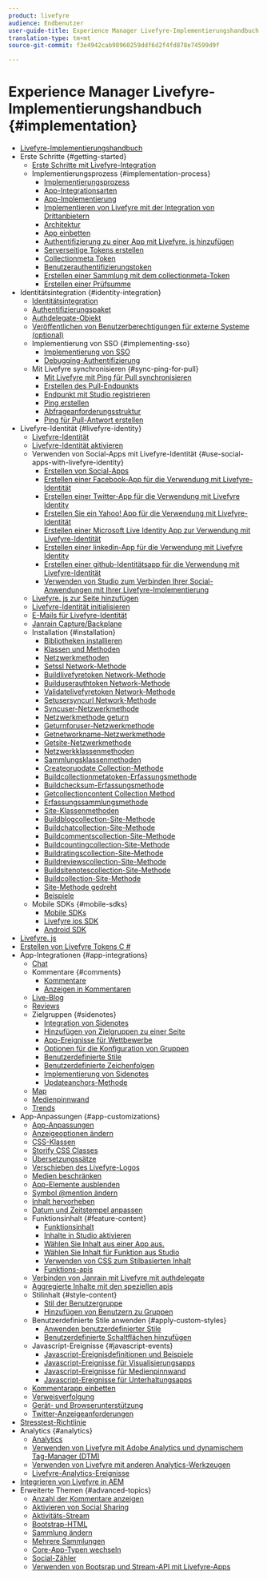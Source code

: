 ```yaml
---
product: livefyre
audience: Endbenutzer
user-guide-title: Experience Manager Livefyre-Implementierungshandbuch
translation-type: tm+mt
source-git-commit: f3e4942cab98960259ddf6d2f4fd878e74599d9f

---
```



# Experience Manager Livefyre-Implementierungshandbuch {#implementation}

+ [Livefyre-Implementierungshandbuch](home.md)
+ Erste Schritte {#getting-started}
   + [Erste Schritte mit Livefyre-Integration](c-getting-started/c-getting-started.md)
   + Implementierungsprozess {#implementation-process}
      + [Implementierungsprozess](c-getting-started/c-implementation-process/c-implementation-process.md)
      + [App-Integrationsarten](c-getting-started/c-implementation-process/c-app-integration-types.md)
      + [App-Implementierung](c-getting-started/designer-app-implementation.md)
      + [Implementieren von Livefyre mit der Integration von Drittanbietern](c-app-integrations/implement-livefyre-3rd-party.md)
      + [Architektur](c-getting-started/c-implementation-process/c-architecture.md)
      + [App einbetten](c-getting-started/c-implementation-process/c-using-livefyre.js-to-create-customize-and-use-apps-on-your-site.md)
      + [Authentifizierung zu einer App mit Livefyre. js hinzufügen](c-getting-started/c-implementation-process/c-add-authetication-to-an-app-using-livefyre.js.md)
      + [Serverseitige Tokens erstellen](c-getting-started/c-implementation-process/c-build-server-side-tokens.md)
      + [Collectionmeta Token](c-getting-started/c-implementation-process/c-collectionmeta-tokent.md)
      + [Benutzerauthentifizierungstoken](c-getting-started/c-implementation-process/c-user-auth-token.md)
      + [Erstellen einer Sammlung mit dem collectionmeta-Token](t-create-a-collectionmeta-token.md)
      + [Erstellen einer Prüfsumme](c-creating-a-checksum.md)
+ Identitätsintegration {#identity-integration}
   + [Identitätsintegration](t-about-identity-integration/t-about-identity-integration.md)
   + [Authentifizierungspaket](t-about-identity-integration/c-authorization-package.md)
   + [Authdelegate-Objekt](t-about-identity-integration/c-building-an-auth-delegate.md)
   + [Veröffentlichen von Benutzerberechtigungen für externe Systeme (optional)](t-about-identity-integration/c-posting-user-permissions-to-external-systems.md)
   + Implementierung von SSO {#implementing-sso}
      + [Implementierung von SSO](t-about-identity-integration/c-implementing-sso/c-implementing-sso.md)
      + [Debugging-Authentifizierung](t-about-identity-integration/c-implementing-sso/c-debugging-auth.md)
   + Mit Livefyre synchronisieren {#sync-ping-for-pull}
      + [Mit Livefyre mit Ping für Pull synchronisieren](t-about-identity-integration/t-sync-with-livefyre-using-ping-for-pull/t-sync-with-livefyre-using-ping-for-pull.md)
      + [Erstellen des Pull-Endpunkts](t-about-identity-integration/t-sync-with-livefyre-using-ping-for-pull/t-build-the-pull-endpoint.md)
      + [Endpunkt mit Studio registrieren](t-about-identity-integration/t-sync-with-livefyre-using-ping-for-pull/c-register-the-endpoint-with-studio.md)
      + [Ping erstellen](t-about-identity-integration/t-sync-with-livefyre-using-ping-for-pull/t-build-the-ping.md)
      + [Abfrageanforderungsstruktur](t-about-identity-integration/t-sync-with-livefyre-using-ping-for-pull/t-pull-request-structure.md)
      + [Ping für Pull-Antwort erstellen](t-about-identity-integration/t-sync-with-livefyre-using-ping-for-pull/c-build-the-ping-for-pull-response.md)
+ Livefyre-Identität {#livefyre-identity}
   + [Livefyre-Identität](c-livefyre-identity-comp/c-livefyre-identity-comp.md)
   + [Livefyre-Identität aktivieren](c-livefyre-identity-comp/t-enable-livefyre-identity.md)
   + Verwenden von Social-Apps mit Livefyre-Identität {#use-social-apps-with-livefyre-identity}
      + [Erstellen von Social-Apps](c-livefyre-identity-comp/t-create-your-social-apps.md)
      + [Erstellen einer Facebook-App für die Verwendung mit Livefyre-Identität](c-livefyre-identity-comp/t-create-a-facebook-app-for-use-with-livefyre-identity.md)
      + [Erstellen einer Twitter-App für die Verwendung mit Livefyre Identity](c-livefyre-identity-comp/t-create-a-twitter-app-for-use-with-livefyre-identity.md)
      + [Erstellen Sie ein Yahoo! App für die Verwendung mit Livefyre-Identität](c-livefyre-identity-comp/t-create-a-yahoo-app-for-use-with-livefyre-identity.md)
      + [Erstellen einer Microsoft Live Identity App zur Verwendung mit Livefyre-Identität](c-livefyre-identity-comp/t-create-a-microsoft-live-id-app-for-use-with-livefyre-identity.md)
      + [Erstellen einer linkedin-App für die Verwendung mit Livefyre Identity](c-livefyre-identity-comp/t-create-a-linkedin-app-for-use-with-livefyre-identity.md)
      + [Erstellen einer github-Identitätsapp für die Verwendung mit Livefyre-Identität](c-livefyre-identity-comp/c-create-a-github-identity.md)
      + [Verwenden von Studio zum Verbinden Ihrer Social-Anwendungen mit Ihrer Livefyre-Implementierung](c-livefyre-identity-comp/t-using-studio-to-connect-your-social-apps-to-your-livefyre-implementation.md)
   + [Livefyre. js zur Seite hinzufügen](c-livefyre-identity-comp/t-add-livefyre.js-to-the-page.md)
   + [Livefyre-Identität initialisieren](c-livefyre-identity-comp/t-initialize-livefyre-identity.md)
   + [E-Mails für Livefyre-Identität](c-livefyre-identity-comp/c-emails-for-livefyre-identity.md)
   + [Janrain Capture/Backplane](c-livefyre-identity-comp/c-janrain-capture-backplane-comp.md)
   + Installation {#installation}
      + [Bibliotheken installieren](c-installing-libraries/c-installing-libraries.md)
      + [Klassen und Methoden](c-installing-libraries/c-methods-livefyre.md)
      + [Netzwerkmethoden](c-installing-libraries/c-network-methods.md)
      + [Setssl Network-Methode](c-installing-libraries/r-setssl-method.md)
      + [Buildlivefyretoken Network-Methode](c-installing-libraries/r-buildlivefyretoken-method.md)
      + [Builduserauthtoken Network-Methode](c-installing-libraries/r-builduserauthtoken-method.md)
      + [Validatelivefyretoken Network-Methode](c-installing-libraries/c-validatelivefyretoken-network-method.md)
      + [Setusersyncurl Network-Methode](c-installing-libraries/r-setusersyncurl-method.md)
      + [Syncuser-Netzwerkmethode](c-installing-libraries/r-syncuser-method.md)
      + [Netzwerkmethode geturn](c-installing-libraries/r-geturn-method.md)
      + [Geturnforuser-Netzwerkmethode](c-installing-libraries/r-geturnforuser-method.md)
      + [Getnetworkname-Netzwerkmethode](c-installing-libraries/r-getnetworkname-method.md)
      + [Getsite-Netzwerkmethode](c-installing-libraries/r-getsite-method.md)
      + [Netzwerkklassenmethoden](c-installing-libraries/c-network-class-methods.md)
      + [Sammlungsklassenmethoden](c-installing-libraries/c-collection-methods.md)
      + [Createorupdate Collection-Methode](c-installing-libraries/r-createorupdate-collection-method.md)
      + [Buildcollectionmetatoken-Erfassungsmethode](c-installing-libraries/r-buildcollectionmetatoken-collection-method.md)
      + [Buildchecksum-Erfassungsmethode](c-installing-libraries/r-buildchecksum-collection-method.md)
      + [Getcollectioncontent Collection Method](c-installing-libraries/t-getcollectioncontent-collection-method.md)
      + [Erfassungssammlungsmethode](c-installing-libraries/r-geturn-collection-method.md)
      + [Site-Klassenmethoden](c-installing-libraries/c-site-methods.md)
      + [Buildblogcollection-Site-Methode](c-installing-libraries/r-buildblogcollection-site-method.md)
      + [Buildchatcollection-Site-Methode](c-installing-libraries/r-buildchatcollection-site-method.md)
      + [Buildcommentscollection-Site-Methode](c-installing-libraries/r-buildcommentscollection-site-method.md)
      + [Buildcountingcollection-Site-Methode](c-installing-libraries/r-buildcountingcollection-site-method.md)
      + [Buildratingscollection-Site-Methode](c-installing-libraries/r-buildratingscollection-site-method.md)
      + [Buildreviewscollection-Site-Methode](c-installing-libraries/r-buildreviewscollection-site-method.md)
      + [Buildsitenotescollection-Site-Methode](c-installing-libraries/r-buildsitenotescollection-site-method.md)
      + [Buildcollection-Site-Methode](c-installing-libraries/r-buildcollection-site-method.md)
      + [Site-Methode gedreht](c-installing-libraries/r-geturn-site-method.md)
      + [Beispiele](c-installing-libraries/c-libraries-examples.md)
   + Mobile SDKs {#mobile-sdks}
      + [Mobile SDKs ](c-mobile-sdks/c-mobile-sdks.md)
      + [Livefyre ios SDK](c-mobile-sdks/c-livefyre-ios-sdk.md)
      + [Android SDK](c-mobile-sdks/c-android-sdk.md)
+ [Livefyre. js](c-livefyre.js.md)
+ [Erstellen von Livefyre Tokens C #](c-creating-livefyre-tokens-c-.md)
+ App-Integrationen {#app-integrations}
   + [Chat](c-app-integrations/c-app-integratios-chat.md)
   + Kommentare {#comments}
      + [Kommentare](c-app-integrations/c-comments-integration/c-comments-integration.md)
      + [Anzeigen in Kommentaren](c-app-integrations/c-comments-integration/c-ads-in-comments-integration.md)
   + [Live-Blog](c-app-integrations/c-live-blog-integration.md)
   + [Reviews](c-app-integrations/c-reviews-integration.md)
   + Zielgruppen {#sidenotes}
      + [Integration von Sidenotes](c-app-integrations/c-sidenotes-integration/r-sidenotes-integration.md)
      + [Hinzufügen von Zielgruppen zu einer Seite](c-app-integrations/c-sidenotes-integration/r-adding-sidenotes-to-a-page.md)
      + [App-Ereignisse für Wettbewerbe](c-app-integrations/c-sidenotes-integration/r-app-events.md)
      + [Optionen für die Konfiguration von Gruppen](c-app-integrations/c-sidenotes-integration/r-configuration-options.md)
      + [Benutzerdefinierte Stile](c-app-integrations/c-sidenotes-integration/r-custom-styles.md)
      + [Benutzerdefinierte Zeichenfolgen](c-app-integrations/c-sidenotes-integration/r-custom-strings.md)
      + [Implementierung von Sidenotes](c-app-integrations/c-sidenotes-integration/r-sidenotes-implementation.md)
      + [Updateanchors-Methode](c-app-integrations/c-sidenotes-integration/update-anchors-method.md)
   + [Map](c-app-integrations/c-map-integration.md)
   + [Medienpinnwand](c-app-integrations/c-media-wall-integration.md)
   + [Trends](c-app-integrations/c-trending-integration.md)
+ App-Anpassungen {#app-customizations}
   + [App-Anpassungen](c-app-customizations/c-app-customizations.md)
   + [Anzeigeoptionen ändern](c-app-customizations/c-change-display-options.md)
   + [CSS-Klassen](c-app-customizations/c-css-classes.md)
   + [Storify CSS Classes](c-app-customizations/c-storify-css-classes.md)
   + [Übersetzungssätze](c-app-customizations/c-translation-sets.md)
   + [Verschieben des Livefyre-Logos](c-app-customizations/c-move-the-livefyre-logo.md)
   + [Medien beschränken](c-app-customizations/c-restrict-media.md)
   + [App-Elemente ausblenden](c-app-customizations/c-hide-app-elements.md)
   + [Symbol @mention ändern](c-app-customizations/c-change-mention-icon.md)
   + [Inhalt hervorheben](c-app-customizations/c-highlight-content.md)
   + [Datum und Zeitstempel anpassen](c-app-customizations/c-date-time-stamp.md)
   + Funktionsinhalt {#feature-content}
      + [Funktionsinhalt](c-app-customizations/t-feature-content.md)
      + [Inhalte in Studio aktivieren](c-app-customizations/t-enable-featuring-content-in-studio.md)
      + [Wählen Sie Inhalt aus einer App aus.](c-app-customizations/t-select-content-to-feature.md)
      + [Wählen Sie Inhalt für Funktion aus Studio](c-app-customizations/t-select-content-to-feature-from-studio.md)
      + [Verwenden von CSS zum Stilbasierten Inhalt](c-app-customizations/c-use-css-to-style-featured-content.md)
      + [Funktions-apis](c-app-customizations/c-feature-apis.md)
   + [Verbinden von Janrain mit Livefyre mit authdelegate](c-app-customizations/c-connecting-janrain-to-livefyre-using-authdelegate.md)
   + [Aggregierte Inhalte mit den speziellen apis](c-app-customizations/c-aggregated-featured-content-using-the-featured-apis.md)
   + Stilinhalt {#style-content}
      + [Stil der Benutzergruppe](c-app-customizations/c-style-user-group-content.md)
      + [Hinzufügen von Benutzern zu Gruppen](c-app-customizations/c-adding-users-to-groups.md)
   + Benutzerdefinierte Stile anwenden {#apply-custom-styles}
      + [Anwenden benutzerdefinierter Stile](c-app-customizations/c-applying-custom-styles-.md)
      + [Benutzerdefinierte Schaltflächen hinzufügen](c-app-customizations/t-add-custom-buttons.md)
   + Javascript-Ereignisse {#javascript-events}
      + [Javascript-Ereignisdefinitionen und Beispiele](c-app-customizations/c-javascript-events.md)
      + [Javascript-Ereignisse für Visualisierungsapps](c-app-customizations/c-javascript-events-for-visualization-apps.md)
      + [Javascript-Ereignisse für Medienpinnwand](c-app-customizations/c-javascript-events-media-wall.md)
      + [Javascript-Ereignisse für Unterhaltungsapps](c-app-customizations/c-javascript-events-for-conversation-apps.md)
   + [Kommentarapp einbetten](c-app-customizations/c-embed-a-comments-app.md)
   + [Verweisverfolgung](c-app-customizations/c-referral-tracking.md)
   + [Gerät- und Browserunterstützung](c-app-customizations/c-device-and-browser-support.md)
   + [Twitter-Anzeigeanforderungen](c-app-customizations/c-twitter-display-requirements.md)
+ [Stresstest-Richtlinie](c-stress-test-policy.md)
+ Analytics {#analytics}
   + [Analytics](livefyre-analytics/livefyre-analytics.md)
   + [Verwenden von Livefyre mit Adobe Analytics und dynamischem Tag-Manager (DTM)](livefyre-analytics/c-use-livefyre-with-adobe-analytics.md)
   + [Verwenden von Livefyre mit anderen Analytics-Werkzeugen](livefyre-analytics/c-livefyre-analytics.md)
   + [Livefyre-Analytics-Ereignisse](livefyre-analytics/c-livefyre-analytics-events.md)
+ [Integrieren von Livefyre in AEM](c-livefyre-aem-integration.md)
+ Erweiterte Themen {#advanced-topics}
   + [Anzahl der Kommentare anzeigen](c-advanced-topics/t-display-comment-count.md)
   + [Aktivieren von Social Sharing](c-advanced-topics/c-enabling-social-sharing.md)
   + [Aktivitäts-Stream](c-advanced-topics/c-activity-stream.md)
   + [Bootstrap-HTML](c-advanced-topics/c-bootstrap-html.md)
   + [Sammlung ändern](c-advanced-topics/c-change-collection.md)
   + [Mehrere Sammlungen](c-advanced-topics/c-multiple-collections.md)
   + [Core-App-Typen wechseln](c-advanced-topics/c-switch-core-app-types.md)
   + [Social-Zähler](c-advanced-topics/c-social-counter.md)
   + [Verwenden von Bootsrap und Stream-API mit Livefyre-Apps](c-advanced-topics/bootstrap-stream-api.md)
